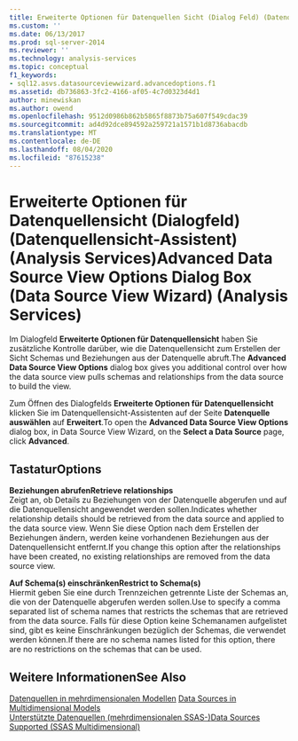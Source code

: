 ```yaml
---
title: Erweiterte Optionen für Datenquellen Sicht (Dialog Feld) (Datenquellen Sicht-Assistent) (Analysis Services) | Microsoft-Dokumentation
ms.custom: ''
ms.date: 06/13/2017
ms.prod: sql-server-2014
ms.reviewer: ''
ms.technology: analysis-services
ms.topic: conceptual
f1_keywords:
- sql12.asvs.datasourceviewwizard.advancedoptions.f1
ms.assetid: db736863-3fc2-4166-af05-4c7d0323d4d1
author: minewiskan
ms.author: owend
ms.openlocfilehash: 9512d0986b862b5865f8873b75a607f549cdac39
ms.sourcegitcommit: ad4d92dce894592a259721a1571b1d8736abacdb
ms.translationtype: MT
ms.contentlocale: de-DE
ms.lasthandoff: 08/04/2020
ms.locfileid: "87615238"
---
```

# <a name="advanced-data-source-view-options-dialog-box-data-source-view-wizard-analysis-services"></a><span data-ttu-id="21243-102">Erweiterte Optionen für Datenquellensicht (Dialogfeld) (Datenquellensicht-Assistent) (Analysis Services)</span><span class="sxs-lookup"><span data-stu-id="21243-102">Advanced Data Source View Options Dialog Box (Data Source View Wizard) (Analysis Services)</span></span>
  <span data-ttu-id="21243-103">Im Dialogfeld **Erweiterte Optionen für Datenquellensicht** haben Sie zusätzliche Kontrolle darüber, wie die Datenquellensicht zum Erstellen der Sicht Schemas und Beziehungen aus der Datenquelle abruft.</span><span class="sxs-lookup"><span data-stu-id="21243-103">The **Advanced Data Source View Options** dialog box gives you additional control over how the data source view pulls schemas and relationships from the data source to build the view.</span></span>  
  
 <span data-ttu-id="21243-104">Zum Öffnen des Dialogfelds **Erweiterte Optionen für Datenquellensicht** klicken Sie im Datenquellensicht-Assistenten auf der Seite **Datenquelle auswählen** auf **Erweitert**.</span><span class="sxs-lookup"><span data-stu-id="21243-104">To open the **Advanced Data Source View Options** dialog box, in Data Source View Wizard, on the **Select a Data Source** page, click **Advanced**.</span></span>  
  
## <a name="options"></a><span data-ttu-id="21243-105">Tastatur</span><span class="sxs-lookup"><span data-stu-id="21243-105">Options</span></span>  
 <span data-ttu-id="21243-106">**Beziehungen abrufen**</span><span class="sxs-lookup"><span data-stu-id="21243-106">**Retrieve relationships**</span></span>  
 <span data-ttu-id="21243-107">Zeigt an, ob Details zu Beziehungen von der Datenquelle abgerufen und auf die Datenquellensicht angewendet werden sollen.</span><span class="sxs-lookup"><span data-stu-id="21243-107">Indicates whether relationship details should be retrieved from the data source and applied to the data source view.</span></span> <span data-ttu-id="21243-108">Wenn Sie diese Option nach dem Erstellen der Beziehungen ändern, werden keine vorhandenen Beziehungen aus der Datenquellensicht entfernt.</span><span class="sxs-lookup"><span data-stu-id="21243-108">If you change this option after the relationships have been created, no existing relationships are removed from the data source view.</span></span>  
  
 <span data-ttu-id="21243-109">**Auf Schema(s) einschränken**</span><span class="sxs-lookup"><span data-stu-id="21243-109">**Restrict to Schema(s)**</span></span>  
 <span data-ttu-id="21243-110">Hiermit geben Sie eine durch Trennzeichen getrennte Liste der Schemas an, die von der Datenquelle abgerufen werden sollen.</span><span class="sxs-lookup"><span data-stu-id="21243-110">Use to specify a comma separated list of schema names that restricts the schemas that are retrieved from the data source.</span></span> <span data-ttu-id="21243-111">Falls für diese Option keine Schemanamen aufgelistet sind, gibt es keine Einschränkungen bezüglich der Schemas, die verwendet werden können.</span><span class="sxs-lookup"><span data-stu-id="21243-111">If there are no schema names listed for this option, there are no restrictions on the schemas that can be used.</span></span>  
  
## <a name="see-also"></a><span data-ttu-id="21243-112">Weitere Informationen</span><span class="sxs-lookup"><span data-stu-id="21243-112">See Also</span></span>  
 <span data-ttu-id="21243-113">[Datenquellen in mehrdimensionalen Modellen](multidimensional-models/data-sources-in-multidimensional-models.md) </span><span class="sxs-lookup"><span data-stu-id="21243-113">[Data Sources in Multidimensional Models](multidimensional-models/data-sources-in-multidimensional-models.md) </span></span>  
 [<span data-ttu-id="21243-114">Unterstützte Datenquellen &#40;mehrdimensionalen SSAS-&#41;</span><span class="sxs-lookup"><span data-stu-id="21243-114">Data Sources Supported &#40;SSAS Multidimensional&#41;</span></span>](multidimensional-models/supported-data-sources-ssas-multidimensional.md)  
  
  
